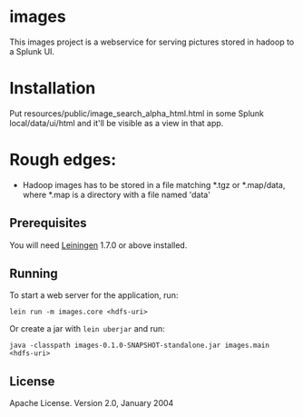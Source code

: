 # images
This images project is a webservice for serving pictures stored in hadoop to a Splunk UI.

# Installation
Put resources/public/image_search_alpha_html.html in some Splunk local/data/ui/html and it'll be visible as a view in that app.

# Rough edges:
- Hadoop images has to be stored in a file matching *.tgz or *.map/data, where *.map is a directory with a file named 'data'

## Prerequisites

You will need [Leiningen][1] 1.7.0 or above installed.

[1]: https://github.com/technomancy/leiningen

## Running

To start a web server for the application, run:

    lein run -m images.core <hdfs-uri>

Or create a jar with `lein uberjar` and run:

    java -classpath images-0.1.0-SNAPSHOT-standalone.jar images.main <hdfs-uri>

## License

Apache License. Version 2.0, January 2004
